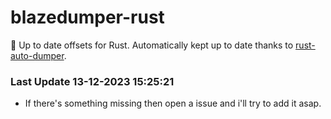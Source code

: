 # blazedumper-rust

🚀 Up to date offsets for Rust. Automatically kept up to date thanks to [rust-auto-dumper](https://github.com/Akandesh/rust-auto-dumper).


### Last Update 13-12-2023 15:25:21
- If there's something missing then open a issue and i'll try to add it asap.